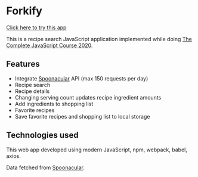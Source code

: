 # Forkify

[Click here to try this app](https://indremak.github.io/forkify)

This is a recipe search JavaScript application implemented while doing [The Complete JavaScript Course 2020](https://www.udemy.com/course/the-complete-javascript-course/).

## Features

- Integrate [Spoonacular](spoonacular.com) API (max 150 requests per day)
- Recipe search
- Recipe details
- Changing serving count updates recipe ingredient amounts
- Add ingredients to shopping list
- Favorite recipes
- Save favorite recipes and shopping list to local storage

## Technologies used

This web app developed using modern JavaScript, npm, webpack, babel, axios.

Data fetched from [Spoonacular](spoonacular.com).

